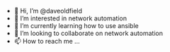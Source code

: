 - 👋 Hi, I’m @daveoldfield
- 👀 I’m interested in network automation
- 🌱 I’m currently learning how to use ansible
- 💞️ I’m looking to collaborate on network automation
- 📫 How to reach me ...

<!---
daveoldfield/daveoldfield is a ✨ special ✨ repository because its `README.md` (this file) appears on your GitHub profile.
You can click the Preview link to take a look at your changes.
--->
